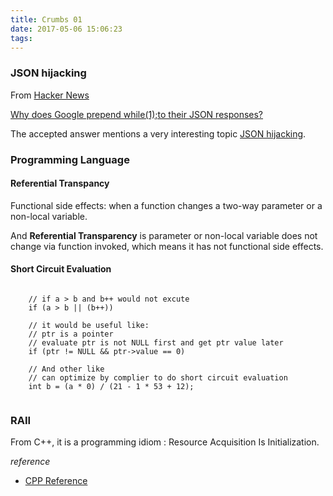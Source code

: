 ```yaml
---
title: Crumbs 01
date: 2017-05-06 15:06:23
tags:
---
```

### JSON hijacking

From [Hacker News](https://news.ycombinator.com/)

[Why does Google prepend while(1);to their JSON responses?](http://stackoverflow.com/questions/2669690/why-does-google-prepend-while1-to-their-json-responses)

The accepted answer mentions a very interesting topic [JSON hijacking](http://haacked.com/archive/2009/06/25/json-hijacking.aspx/).

### Programming Language

#### Referential Transpancy

Functional side effects: when a function changes a two-way parameter or a non-local variable.

And **Referential Transparency** is parameter or non-local variable does not change via function invoked, which means it has not functional side effects.

#### Short Circuit Evaluation

<pre><code class="cpp">
	// if a > b and b++ would not excute
	if (a > b || (b++))

	// it would be useful like:
	// ptr is a pointer
	// evaluate ptr is not NULL first and get ptr value later
	if (ptr != NULL && ptr->value == 0)

	// And other like 
	// can optimize by complier to do short circuit evaluation
	int b = (a * 0) / (21 - 1 * 53 + 12);

</code></pre>

### RAII

From C++, it is a programming idiom : Resource Acquisition Is Initialization.

*reference*

* [CPP Reference](http://en.cppreference.com/w/cpp/language/raii)